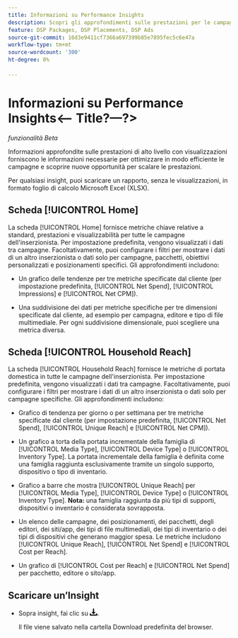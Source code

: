 ```yaml
---
title: Informazioni su Performance Insights
description: Scopri gli approfondimenti sulle prestazioni per le campagne.
feature: DSP Packages, DSP Placements, DSP Ads
source-git-commit: 16d3e9411cf7366a697399b85e7895fec5c6e47a
workflow-type: tm+mt
source-wordcount: '300'
ht-degree: 0%

---
```


# Informazioni su Performance Insights&lt;— Title?—?>

*funzionalità Beta*

<!-- Edit title and metadata as necessary -->

Informazioni approfondite sulle prestazioni di alto livello con visualizzazioni forniscono le informazioni necessarie per ottimizzare in modo efficiente le campagne e scoprire nuove opportunità per scalare le prestazioni.

Per qualsiasi insight, puoi scaricare un rapporto, senza le visualizzazioni, in formato foglio di calcolo Microsoft Excel (XLSX).

## Scheda [!UICONTROL Home]

La scheda [!UICONTROL Home] fornisce metriche chiave relative a standard, prestazioni e visualizzabilità per tutte le campagne dell&#39;inserzionista<!-- active only? -->. Per impostazione predefinita, vengono visualizzati i dati tra campagne. Facoltativamente, puoi configurare i filtri per mostrare i dati di un altro inserzionista o dati solo per campagne<!-- active only? -->, pacchetti<!-- active only? -->, obiettivi personalizzati e posizionamenti<!-- active only? --> specifici. Gli approfondimenti includono:

* Un grafico delle tendenze per tre metriche specificate dal cliente (per impostazione predefinita, [!UICONTROL Net Spend], [!UICONTROL Impressions] e [!UICONTROL Net CPM]).

* Una suddivisione dei dati per metriche specifiche per tre dimensioni specificate dal cliente, ad esempio per campagna, editore e tipo di file multimediale. Per ogni suddivisione dimensionale, puoi scegliere una metrica diversa.

## Scheda [!UICONTROL Household Reach]

La scheda [!UICONTROL Household Reach] fornisce le metriche di portata domestica in tutte le campagne dell&#39;inserzionista<!-- active only? -->. Per impostazione predefinita, vengono visualizzati i dati tra campagne. Facoltativamente, puoi configurare i filtri per mostrare i dati di un altro inserzionista o dati solo per campagne specifiche<!-- active only? -->. Gli approfondimenti includono:

* Grafico di tendenza per giorno o per settimana per tre metriche specificate dal cliente (per impostazione predefinita, [!UICONTROL Net Spend], [!UICONTROL Unique Reach] e [!UICONTROL Net CPM]).

* Un grafico a torta della portata incrementale della famiglia di [!UICONTROL Media Type], [!UICONTROL Device Type] o [!UICONTROL Inventory Type]. La portata incrementale della famiglia è definita come una famiglia raggiunta esclusivamente tramite un singolo supporto, dispositivo o tipo di inventario.

* Grafico a barre che mostra [!UICONTROL Unique Reach] per [!UICONTROL Media Type], [!UICONTROL Device Type] o [!UICONTROL Inventory Type]. **Nota:** una famiglia raggiunta da più tipi di supporti, dispositivi o inventario è considerata sovrapposta.

* Un elenco delle campagne, dei posizionamenti, dei pacchetti, degli editori, dei siti/app, dei tipi di file multimediali, dei tipi di inventario o dei tipi di dispositivi che generano maggior spesa. Le metriche includono [!UICONTROL Unique Reach], [!UICONTROL Net Spend] e [!UICONTROL Cost per Reach].

* Un grafico <!-- ???? --> di [!UICONTROL Cost per Reach] e [!UICONTROL Net Spend] per pacchetto, editore o sito/app.

## Scaricare un’Insight

* Sopra insight, fai clic su ![Scarica](/help/creative/assets/download.png "Scarica").

  Il file viene salvato nella cartella Download predefinita del browser.

<!--
## Apply Filters

to whole tab, I think

Filter icon + drop-down menu
-->

<!--
## Change the Metrics and Dimensions for an Insight

-->


